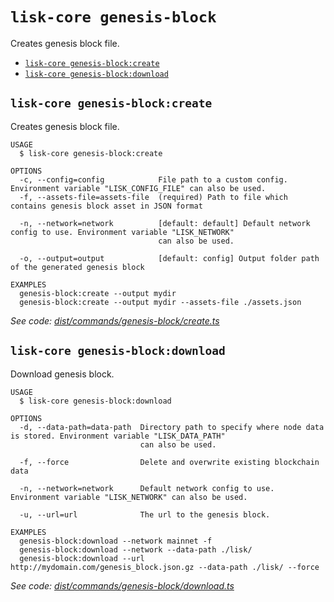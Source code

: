 `lisk-core genesis-block`
=========================

Creates genesis block file.

* [`lisk-core genesis-block:create`](#lisk-core-genesis-blockcreate)
* [`lisk-core genesis-block:download`](#lisk-core-genesis-blockdownload)

## `lisk-core genesis-block:create`

Creates genesis block file.

```
USAGE
  $ lisk-core genesis-block:create

OPTIONS
  -c, --config=config            File path to a custom config. Environment variable "LISK_CONFIG_FILE" can also be used.
  -f, --assets-file=assets-file  (required) Path to file which contains genesis block asset in JSON format

  -n, --network=network          [default: default] Default network config to use. Environment variable "LISK_NETWORK"
                                 can also be used.

  -o, --output=output            [default: config] Output folder path of the generated genesis block

EXAMPLES
  genesis-block:create --output mydir
  genesis-block:create --output mydir --assets-file ./assets.json
```

_See code: [dist/commands/genesis-block/create.ts](https://github.com/LiskHQ/lisk-core/blob/v4.0.0-beta.0/dist/commands/genesis-block/create.ts)_

## `lisk-core genesis-block:download`

Download genesis block.

```
USAGE
  $ lisk-core genesis-block:download

OPTIONS
  -d, --data-path=data-path  Directory path to specify where node data is stored. Environment variable "LISK_DATA_PATH"
                             can also be used.

  -f, --force                Delete and overwrite existing blockchain data

  -n, --network=network      Default network config to use. Environment variable "LISK_NETWORK" can also be used.

  -u, --url=url              The url to the genesis block.

EXAMPLES
  genesis-block:download --network mainnet -f
  genesis-block:download --network --data-path ./lisk/
  genesis-block:download --url http://mydomain.com/genesis_block.json.gz --data-path ./lisk/ --force
```

_See code: [dist/commands/genesis-block/download.ts](https://github.com/LiskHQ/lisk-core/blob/v4.0.0-beta.0/dist/commands/genesis-block/download.ts)_
